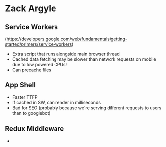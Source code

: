# Zack Argyle

## Service Workers
(https://developers.google.com/web/fundamentals/getting-started/primers/service-workers)
- Extra script that runs alongside main browser thread
- Cached data fetching may be slower than network requests on mobile due to low powered CPUs!
- Can precache files

## App Shell
- Faster TTFP
- If cached in SW, can render in milliseconds
- Bad for SEO (probably because we're serving different requests to users than to googlebot)

## Redux Middleware
- 
